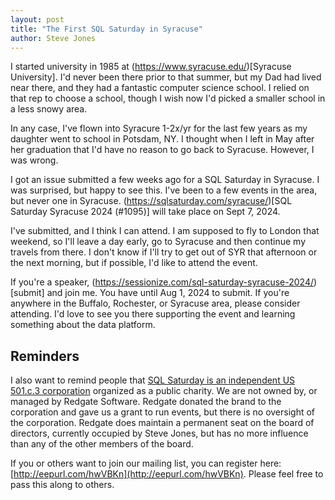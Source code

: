 ```yaml
---
layout: post
title: "The First SQL Saturday in Syracuse"
author: Steve Jones
---
```

I started university in 1985 at (https://www.syracuse.edu/)[Syracuse University]. I'd never been there prior to that summer, but my Dad had lived near there, and they had a fantastic computer science school. I relied on that rep to choose a school, though I wish now I'd picked a smaller school in a less snowy area.

In any case, I've flown into Syracure 1-2x/yr for the last few years as my daughter went to school in Potsdam, NY. I thought when I left in May after her graduation that I'd have no reason to go back to Syracuse. However, I was wrong.

I got an issue submitted a few weeks ago for a SQL Saturday in Syracuse. I was surprised, but happy to see this. I've been to a few events in the area, but never one in Syracuse. (https://sqlsaturday.com/syracuse/)[SQL Saturday Syracuse 2024 (#1095)] will take place on Sept 7, 2024.

I've submitted, and I think I can attend. I am supposed to fly to London that weekend, so I'll leave a day early, go to Syracuse and then continue my travels from there. I don't know if I'll try to get out of SYR that afternoon or the next morning, but if possible, I'd like to attend the event.

If you're a speaker, (https://sessionize.com/sql-saturday-syracuse-2024/)[submit] and join me. You have until Aug 1, 2024 to submit. If you're anywhere in the Buffalo, Rochester, or Syracuse area, please consider attending. I'd love to see you there supporting the event and learning something about the data platform.


## Reminders

I also want to remind people that [SQL Saturday is an independent US 501.c.3 corporation](https://blog.sqlsaturday.com/2021-11-18-nonprofit/) organized as a public charity. We are not owned by, or managed by Redgate Software. Redgate donated the brand to the corporation and gave us a grant to run events, but there is no oversight of the corporation. Redgate does maintain a permanent seat on the board of directors, currently occupied by Steve Jones, but has no more influence than any of the other members of the board.

If you or others want to join our mailing list, you can register here: [http://eepurl.com/hwVBKn](http://eepurl.com/hwVBKn). Please feel free to pass this along to others.